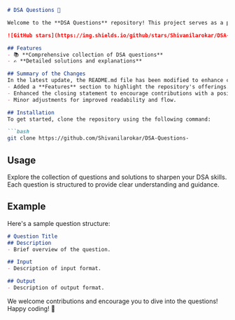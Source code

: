 ```markdown
# DSA Questions 🚀

Welcome to the **DSA Questions** repository! This project serves as a platform for developers and learners to practice and enhance their skills in Data Structures and Algorithms (DSA). This repository is designed to help you improve your understanding of various data structures and algorithms through a collection of questions and solutions.

![GitHub stars](https://img.shields.io/github/stars/Shivanilarokar/DSA-Questions-?style=social) ![Forks](https://img.shields.io/github/forks/Shivanilarokar/DSA-Questions-?style=social)

## Features
- 📚 **Comprehensive collection of DSA questions**
- ✍️ **Detailed solutions and explanations**

## Summary of the Changes
In the latest update, the README.md file has been modified to enhance clarity and provide a better structure. Key changes include:
- Added a **Features** section to highlight the repository's offerings.
- Enhanced the closing statement to encourage contributions with a positive note.
- Minor adjustments for improved readability and flow.

## Installation
To get started, clone the repository using the following command:

```bash
git clone https://github.com/Shivanilarokar/DSA-Questions-
```

## Usage
Explore the collection of questions and solutions to sharpen your DSA skills. Each question is structured to provide clear understanding and guidance.

## Example
Here's a sample question structure:

```markdown
# Question Title
## Description
- Brief overview of the question.

## Input
- Description of input format.

## Output
- Description of output format.
```

We welcome contributions and encourage you to dive into the questions! Happy coding! 🎉
```